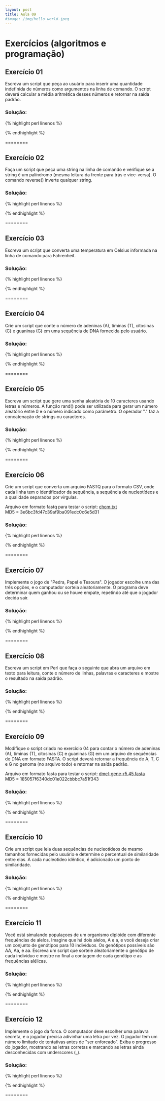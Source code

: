 ```yaml
---
layout: post
title: Aula 09
#image: /img/hello_world.jpeg
---
```

# Exercícios (algoritmos e programação)

## Exercício 01

Escreva um script que peça ao usuário para inserir uma quantidade indefinida de números como argumentos na linha de comando. O script deverá calcular a média aritmética desses números e retornar na saída padrão.

### Solução:
{% highlight perl linenos %}

{% endhighlight %}

========


## Exercício 02

Faça um script que peça uma string na linha de comando e verifique se a string é um palíndromo (mesma leitura da frente para trás e vice-versa). O comando reverse() inverte qualquer string.

### Solução:
{% highlight perl linenos %}

{% endhighlight %}

========


## Exercício 03

Escreva um script que converta uma temperatura em Celsius informada na linha de comando para Fahrenheit.

### Solução:
{% highlight perl linenos %}


{% endhighlight %}

========


## Exercício 04

Crie um script que conte o número de adeninas (A), timinas (T), citosinas (C) e guaninas (G) em uma sequência de DNA fornecida pelo usuário.

### Solução:
{% highlight perl linenos %}

{% endhighlight %}

========


## Exercício 05

Escreva um script que gere uma senha aleatória de 10 caracteres usando letras e números. A função rand() pode ser utilizada para gerar um número aleatório entre 0 e o número indicado como parâmetro. O operador "." faz a concatenação de strings ou caracteres.

### Solução:
{% highlight perl linenos %}

{% endhighlight %}

========


## Exercício 06

Crie um script que converta um arquivo FASTQ para o formato CSV, onde cada linha tem o identificador da sequência, a sequência de nucleotídeos e a qualidade separados por vírgulas.

Arquivo em formato fastq para testar o script: [chom.txt](/introprog2024/files/chom.txt)  
MD5 = 3e6bc3fd47c39af9ba091edc0c6e5d31

### Solução:
{% highlight perl linenos %}

{% endhighlight %}

========


## Exercício 07

Implemente o jogo de "Pedra, Papel e Tesoura". O jogador escolhe uma das três opções, e o computador sorteia aleatoriamente. O programa deve determinar quem ganhou ou se houve empate, repetindo até que o jogador decida sair.

### Solução:
{% highlight perl linenos %}

{% endhighlight %}

========


## Exercício 08

Escreva um script em Perl que faça o seguinte que abra um arquivo em texto para leitura, conte o número de linhas, palavras e caracteres e mostre o resultado na saída padrão.

### Solução:
{% highlight perl linenos %}

{% endhighlight %}

========

## Exercício 09

Modifique o script criado no exercício 04 para contar o número de adeninas (A), timinas (T), citosinas (C) e guaninas (G) em um arquivo de sequências de DNA em formato FASTA. O script deverá retornar a frequência de A, T, C e G no genoma (no arquivo todo) e retornar na saída padrão. 

Arquivo em formato fasta para testar o script: [dmel-gene-r5.45.fasta](/introprog2024/files/dmel-gene-r5.45.fasta)  
MD5 = 185057f6340dc01e022cbbbc7a51f343

### Solução:
{% highlight perl linenos %}

{% endhighlight %}

========


## Exercício 10

Crie um script que leia duas sequências de nucleotídeos de mesmo tamanhos fornecidas pelo usuário e determine o percentual de similaridade entre elas. A cada nucleotídeo idêntico, é adicionado um ponto de similaridade. 

### Solução:
{% highlight perl linenos %}

{% endhighlight %}

========


## Exercício 11

Você está simulando populaçoes de um organismo diplóide com diferente frequências de alelos. Imagine que há dois alelos, A e a, e você deseja criar um conjunto de genótipos para 10 indivíduos. Os genótipos possíveis são AA, Aa, e aa. Escreva um script que sorteie aleatoriamente o genótipo de cada indivíduo e mostre no final a contagem de cada genótipo e as frequências alélicas.

### Solução:
{% highlight perl linenos %}

{% endhighlight %}

========


## Exercício 12

Implemente o jogo da forca. O computador deve escolher uma palavra secreta, e o jogador precisa adivinhar uma letra por vez. O jogador tem um número limitado de tentativas antes de "ser enforcado". Exiba o progresso do jogador, mostrando as letras corretas e marcando as letras ainda desconhecidas com underscores (_).

### Solução:
{% highlight perl linenos %}

{% endhighlight %}

========
